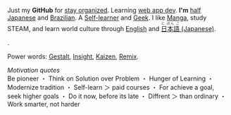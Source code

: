 Just my **GitHub** for
[stay organized](http://www.youtube.com/watch?v=s8yT8Eh_efE). Learning [web app dev](http://www.sitepoint.com/long-live-web-app/). **I'm** [half Japanese](http://en.wikipedia.org/wiki/H%C4%81fu) and [Brazilian](http://en.wikipedia.org/wiki/Japanese_Brazilian). A [Self-learner](http://en.wikipedia.org/wiki/Autodidacticism) and [Geek](http://www.hongkiat.com/blog/why-geek-is-the-new-cool/). I like [Manga](https//www.youtube.com/watch?v=sF1zusDQo88), study STEAM, and learn world culture through [English](http://en.wikipedia.org/wiki/English_language) and [<ruby>日本語<rt>に ほん ご</ruby> (Japanese)](http://en.wikipedia.org/wiki/Japanese_language).

.

Power words: [Gestalt](http://www.youtube.com/watch?v=LlzuJqZ797U), [Insight](http://www.youtube.com/watch?v=LlzuJqZ797U), [Kaizen](http://www.youtube.com/watch?v=jRdTFis4-3Q), [Remix](http://everythingisaremix.info/watch-the-series/). 

*Motivation quotes* <br/> Be pioneer ・ Think on Solution over Problem ・ Hunger of Learning ・ Modernize tradition ・ Self-learn ＞ paid courses ・ For achieve a goal, seek higher goals ・ Do it now, before its late ・ Diffrent ＞ than ordinary ・ Work smarter, not harder





